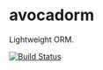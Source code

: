 avocadorm
=========

Lightweight ORM.

[![Build Status](https://travis-ci.org/magnetfruit/avocadorm.svg?branch=master)](https://travis-ci.org/magnetfruit/avocadorm)
